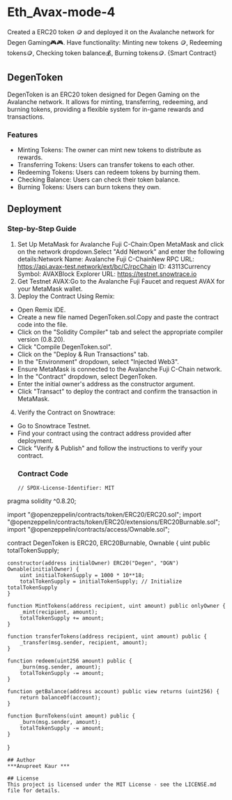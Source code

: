 # Eth_Avax-mode-4
Created a ERC20 token 🪙 and deployed it on the Avalanche network for Degen Gaming🎮🎮.  Have  functionality:  Minting new tokens 🪙, Redeeming tokens🪙, Checking token balance💰, Burning tokens🪙. {Smart Contract}
## DegenToken
DegenToken is an ERC20 token designed for Degen Gaming on the Avalanche network. It allows for minting, transferring, redeeming, and burning tokens, providing a flexible system for in-game rewards and transactions.
### Features
* Minting Tokens: The owner can mint new tokens to distribute as rewards.
* Transferring Tokens: Users can transfer tokens to each other.
* Redeeming Tokens: Users can redeem tokens by burning them.
* Checking Balance: Users can check their token balance.
* Burning Tokens: Users can burn tokens they own.
## Deployment
### Step-by-Step Guide
1. Set Up MetaMask for Avalanche Fuji C-Chain:Open MetaMask and click on the network dropdown.Select "Add Network" and enter the following details:Network Name: Avalanche Fuji C-ChainNew RPC URL: https://api.avax-test.network/ext/bc/C/rpcChain ID: 43113Currency Symbol: AVAXBlock Explorer URL: https://testnet.snowtrace.io
2. Get Testnet AVAX:Go to the Avalanche Fuji Faucet and request AVAX for your MetaMask wallet.
3. Deploy the Contract Using Remix:
* Open Remix IDE.
* Create a new file named DegenToken.sol.Copy and paste the contract code into the file.
* Click on the "Solidity Compiler" tab and select the appropriate compiler version (0.8.20).
* Click "Compile DegenToken.sol".
* Click on the "Deploy & Run Transactions" tab.
* In the "Environment" dropdown, select "Injected Web3".
* Ensure MetaMask is connected to the Avalanche Fuji C-Chain network.
* In the "Contract" dropdown, select DegenToken.
* Enter the initial owner's address as the constructor argument.
* Click "Transact" to deploy the contract and confirm the transaction in MetaMask.
4. Verify the Contract on Snowtrace:
* Go to Snowtrace Testnet.
* Find your contract using the contract address provided after deployment.
* Click "Verify & Publish" and follow the instructions to verify your contract.
  ### Contract Code
  ```
  // SPDX-License-Identifier: MIT
pragma solidity ^0.8.20;

import "@openzeppelin/contracts/token/ERC20/ERC20.sol";
import "@openzeppelin/contracts/token/ERC20/extensions/ERC20Burnable.sol";
import "@openzeppelin/contracts/access/Ownable.sol";

contract DegenToken is ERC20, ERC20Burnable, Ownable {
    uint public totalTokenSupply;

    constructor(address initialOwner) ERC20("Degen", "DGN") Ownable(initialOwner) {
        uint initialTokenSupply = 1000 * 10**18;
        totalTokenSupply = initialTokenSupply; // Initialize totalTokenSupply
    }

    function MintTokens(address recipient, uint amount) public onlyOwner {
        _mint(recipient, amount);
        totalTokenSupply += amount;
    }

    function transferTokens(address recipient, uint amount) public {
        _transfer(msg.sender, recipient, amount);
    }

    function redeem(uint256 amount) public {
        _burn(msg.sender, amount);
        totalTokenSupply -= amount;
    }

    function getBalance(address account) public view returns (uint256) {
        return balanceOf(account);
    }

    function BurnTokens(uint amount) public {
        _burn(msg.sender, amount);
        totalTokenSupply -= amount;
    }
}
```
## Author
***Anupreet Kaur ***

## License
This project is licensed under the MIT License - see the LICENSE.md file for details.
